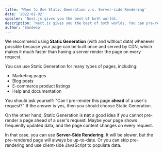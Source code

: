 ```yaml
---
title: 'When to Use Static Generation v.s. Server-side Rendering'
date: '2022-01-02'
spoiler: 'Next.js gives you the best of both worlds.'
description: 'Next.js gives you the best of both worlds. You can pre-render pages and serve them statically, or pre-render pages and serve them statically, or load and render them on the client.'
author: 'Sandeep'
---
```


We recommend using **Static Generation** (with and without data) whenever possible because your page can be built once and served by CDN, which makes it much faster than having a server render the page on every request.

You can use Static Generation for many types of pages, including:

- Marketing pages
- Blog posts
- E-commerce product listings
- Help and documentation

You should ask yourself: "Can I pre-render this page **ahead** of a user's request?" If the answer is yes, then you should choose Static Generation.

On the other hand, Static Generation is **not** a good idea if you cannot pre-render a page ahead of a user's request. Maybe your page shows frequently updated data, and the page content changes on every request.

In that case, you can use **Server-Side Rendering**. It will be slower, but the pre-rendered page will always be up-to-date. Or you can skip pre-rendering and use client-side JavaScript to populate data.
